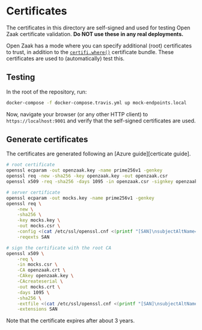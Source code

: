 # Certificates

The certificates in this directory are self-signed and used for testing Open Zaak
certificate validation. **Do NOT use these in any real deployments.**

Open Zaak has a mode where you can specify additional (root) certificates to trust,
in addition to the [`certifi.where()`][certifi] certificate bundle. These certificates
are used to (automatically) test this.

## Testing

In the root of the repository, run:

```bash
docker-compose -f docker-compose.travis.yml up mock-endpoints.local
```

Now, navigate your browser (or any other HTTP client) to `https://localhost:9001` and
verify that the self-signed certificates are used.

## Generate certificates

The certificates are generated following an [Azure guide][certicate guide].

```bash
# root certificate
openssl ecparam -out openzaak.key -name prime256v1 -genkey
openssl req -new -sha256 -key openzaak.key -out openzaak.csr
openssl x509 -req -sha256 -days 1095 -in openzaak.csr -signkey openzaak.key -out openzaak.crt

# server certificate
openssl ecparam -out mocks.key -name prime256v1 -genkey
openssl req \
    -new \
    -sha256 \
    -key mocks.key \
    -out mocks.csr \
    -config <(cat /etc/ssl/openssl.cnf <(printf "[SAN]\nsubjectAltName=DNS:localhost")) \
    -reqexts SAN

# sign the certificate with the root CA
openssl x509 \
    -req \
    -in mocks.csr \
    -CA openzaak.crt \
    -CAkey openzaak.key \
    -CAcreateserial \
    -out mocks.crt \
    -days 1095 \
    -sha256 \
    -extfile <(cat /etc/ssl/openssl.cnf <(printf "[SAN]\nsubjectAltName=DNS:localhost")) \
    -extensions SAN
```

Note that the certificate expires after about 3 years.

[certifi]: https://pypi.org/project/certifi/
[certificate guide]: https://docs.microsoft.com/en-us/azure/application-gateway/self-signed-certificates
